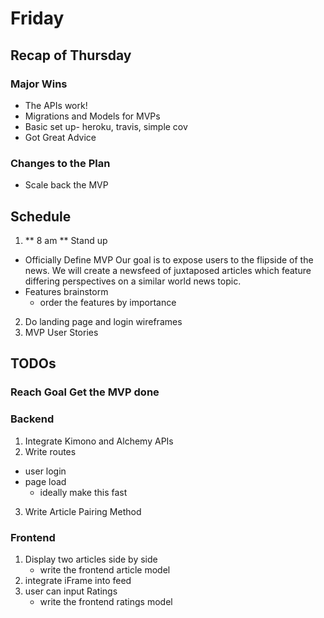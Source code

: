# Friday 

## Recap of Thursday
### Major Wins
* The APIs work!
* Migrations and Models for MVPs
* Basic set up- heroku, travis, simple cov
* Got Great Advice
### Changes to the Plan
* Scale back the MVP

## Schedule
1. ** 8 am ** Stand up
* Officially Define MVP
Our goal is to expose users to the flipside of the news. We will create a newsfeed of juxtaposed articles which feature differing perspectives on a similar world news topic.
* Features brainstorm
	* order the features by importance
2. Do landing page and login wireframes
3. MVP User Stories


## TODOs

### Reach Goal Get the MVP done
### Backend
1. Integrate Kimono and Alchemy APIs
2. Write routes
* user login
* page load
	* ideally make this fast
3. Write Article Pairing Method

### Frontend
1. Display two articles side by side 
	* write the frontend article model
2. integrate iFrame into feed
3. user can input Ratings
	* write the frontend ratings model
